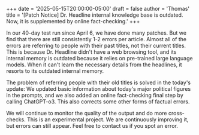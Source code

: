 +++
date = '2025-05-15T20:00:00-05:00'
draft = false
author = 'Thomas'
title = '[Patch Notice] Dr. Headline internal knowledge base is outdated. Now, it is supplemented by online fact-checking.'
+++

In our 40-day test run since April 6, we have done many patches. But we find that there are still consistently 1-2 errors per article. Almost all of the errors are referring to people with their past titles, not their current titles. This is because Dr. Headline didn't have a web browsing tool, and its internal memory is outdated because it relies on pre-trained large language models. When it can't learn the necessary details from the headlines, it resorts to its outdated internal memory. 

The problem of referring people with their old titles is solved in the today's update: We updated basic information about today's major political figures in the prompts, and we also added an online fact-checking final step by calling ChatGPT-o3. This also corrects some other forms of factual errors.

We will continue to monitor the quality of the output and do more cross-checks. This is an experimental project. We are continuously improving it, but errors can still appear. Feel free to contact us if you spot an error.
